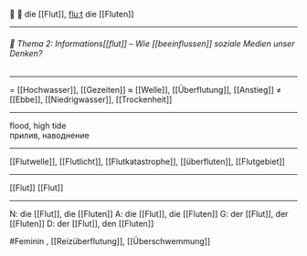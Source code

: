 🌊 🔴 die [[Flut]], [fluːt](https://youglish.com/pronounce/Flut/german)
die [[Fluten]]

---
###### 🧵 Thema 2: Informations[[flut]] – Wie [[beeinflussen]] soziale Medien unser Denken?

---
= [[Hochwasser]], [[Gezeiten]]
≈ [[Welle]], [[Überflutung]], [[Anstieg]]
≠ [[Ebbe]], [[Niedrigwasser]], [[Trockenheit]]

---
flood, high tide  
прилив, наводнение

---
[[Flutwelle]], [[Flutlicht]], [[Flutkatastrophe]], [[überfluten]], [[Flutgebiet]]

---
[[Flut]]
[[Flut]]


---
N: die [[Flut]], die [[Fluten]]
A: die [[Flut]], die [[Fluten]]
G: der [[Flut]], der [[Fluten]]
D: der [[Flut]], den [[Fluten]]


#Feminin , [[Reizüberflutung]], [[Überschwemmung]]